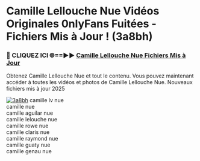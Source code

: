 # Camille Lellouche Nue Vidéos Originales 0nlyFans Fuitées - Fichiers Mis à Jour ! (3a8bh)

<h3>🔴 CLIQUEZ ICI 🌐==►► <a href="https://tinyurl.com/2pmr4ezf" rel="nofollow">Camille Lellouche Nue Fichiers Mis à Jour</a></h3>

Obtenez Camille Lellouche Nue et tout le contenu. Vous pouvez maintenant accéder à toutes les vidéos et photos de Camille Lellouche Nue. Nouveaux fichiers mis à jour 2025

[![3a8bh](https://i.imgur.com/6SNvagu.gif)](https://tinyurl.com/2pmr4ezf)
camille lv nue<br>
camille nue<br>
camille aguilar nue<br>
camille lelouche nue<br>
camille rowe nue<br>
camille claris nue<br>
camille raymond nue<br>
camille guaty nue<br>
camille genau nue
